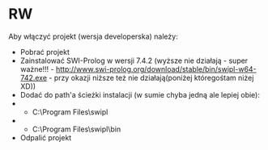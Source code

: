 # RW

Aby włączyć projekt (wersja developerska) należy:
- Pobrać projekt
- Zainstalować SWI-Prolog w wersji 7.4.2 (wyższe nie działają - super ważne!!! - http://www.swi-prolog.org/download/stable/bin/swipl-w64-742.exe - przy okazji niższe też nie działają(poniżej któregośtam niżej XD))
- Dodać do path'a ścieżki instalacji (w sumie chyba jedną ale lepiej obie):
- - C:\Program Files\swipl
- - C:\Program Files\swipl\bin
- Odpalić projekt
